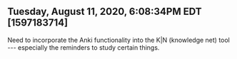 ## Tuesday, August 11, 2020, 6:08:34PM EDT [1597183714]

Need to incorporate the Anki functionality into the K|N (knowledge net)
tool --- especially the reminders to study certain things.

